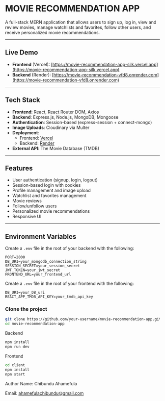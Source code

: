 # MOVIE RECOMMENDATION APP

A full-stack MERN application that allows users to sign up, log in, view and review movies, manage watchlists and favorites, follow other users, and receive personalized movie recommendations.

---

## Live Demo

- **Frontend** (Vercel): [https://movie-recommendation-app-silk.vercel.app](https://movie-recommendation-app-silk.vercel.app)
- **Backend** (Render): [https://movie-recommendation-vfd8.onrender.com](https://movie-recommendation-vfd8.onrender.com)

---

## Tech Stack

- **Frontend**: React, React Router DOM, Axios
- **Backend**: Express.js, Node.js, MongoDB, Mongoose
- **Authentication**: Session-based (express-session + connect-mongo)
- **Image Uploads**: Cloudinary via Multer
- **Deployment**:
  - Frontend: [Vercel](https://vercel.com)
  - Backend: [Render](https://render.com)
- **External API**: The Movie Database (TMDB)

---

## Features

-  User authentication (signup, login, logout)
-  Session-based login with cookies
-  Profile management and image upload
-  Watchlist and favorites management
-  Movie reviews
-  Follow/unfollow users
-  Personalized movie recommendations
-  Responsive UI

---

## Environment Variables

Create a `.env` file in the root of your backend with the following:

```env
PORT=2000
DB_URI=your_mongodb_connection_string
SESSION_SECRET=your_session_secret
JWT_TOKEN=your_jwt_secret
FRONTEND_URL=your_frontend_url
```

Create a `.env` file in the root of your frontend with the following:
```
DB_URI=your_DB_uri
REACT_APP_TMDB_API_KEY=your_tmdb_api_key
```

### Clone the project
``` bash
git clone https://github.com/your-username/movie-recommendation-app.git
cd movie-recommendation-app
```
Backend
``` bash
npm install
npm run dev
```

Frontend
``` bash
cd client
npm install
npm start
```

Author
Name: Chibundu Ahamefula

Email: ahamefulachibundu@gmail.com
